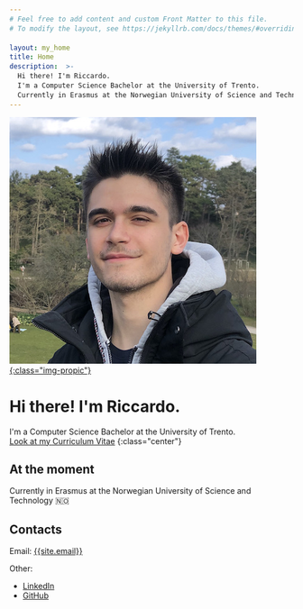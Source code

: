 ```yaml
---
# Feel free to add content and custom Front Matter to this file.
# To modify the layout, see https://jekyllrb.com/docs/themes/#overriding-theme-defaults

layout: my_home
title: Home
description:  >-
  Hi there! I'm Riccardo.
  I'm a Computer Science Bachelor at the University of Trento.
  Currently in Erasmus at the Norwegian University of Science and Technology 🇳🇴
---
```


[![Riccardo Lussana's Profile Picture](/assets/img/me.jpeg){:class="img-propic"}](https://www.github.com/riklus)
# Hi there! I'm Riccardo.

I'm a Computer Science Bachelor at the University of Trento.  
[Look at my Curriculum Vitae](/assets/CV.pdf)
{:class="center"}

## At the moment
Currently in Erasmus at the Norwegian University of Science and Technology 🇳🇴

## Contacts

Email: [{{site.email}}](mailto:{{site.email}})

Other:
- [LinkedIn](https://www.linkedin.com/in/riccardo-lussana/?locale=en_US) 
- [GitHub](https://www.github.com/riklus) 